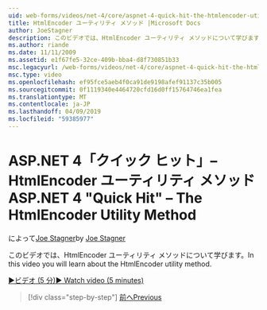 ```yaml
---
uid: web-forms/videos/net-4/core/aspnet-4-quick-hit-the-htmlencoder-utility-method
title: HtmlEncoder ユーティリティ メソッド |Microsoft Docs
author: JoeStagner
description: このビデオでは、HtmlEncoder ユーティリティ メソッドについて学びます。
ms.author: riande
ms.date: 11/11/2009
ms.assetid: e1f67fe5-32ce-409b-bba4-d8f730851b33
msc.legacyurl: /web-forms/videos/net-4/core/aspnet-4-quick-hit-the-htmlencoder-utility-method
msc.type: video
ms.openlocfilehash: ef95fce5aeb4f0ca91de9198afef91137c35b005
ms.sourcegitcommit: 0f1119340e4464720cfd16d0ff15764746ea1fea
ms.translationtype: MT
ms.contentlocale: ja-JP
ms.lasthandoff: 04/09/2019
ms.locfileid: "59385977"
---
```

# <a name="aspnet-4-quick-hit--the-htmlencoder-utility-method"></a><span data-ttu-id="3100f-103">ASP.NET 4「クイック ヒット」– HtmlEncoder ユーティリティ メソッド</span><span class="sxs-lookup"><span data-stu-id="3100f-103">ASP.NET 4 "Quick Hit" – The HtmlEncoder Utility Method</span></span>

<span data-ttu-id="3100f-104">によって[Joe Stagner](https://github.com/JoeStagner)</span><span class="sxs-lookup"><span data-stu-id="3100f-104">by [Joe Stagner](https://github.com/JoeStagner)</span></span>

<span data-ttu-id="3100f-105">このビデオでは、HtmlEncoder ユーティリティ メソッドについて学びます。</span><span class="sxs-lookup"><span data-stu-id="3100f-105">In this video you will learn about the HtmlEncoder utility method.</span></span>

[<span data-ttu-id="3100f-106">&#9654;ビデオ (5 分)</span><span class="sxs-lookup"><span data-stu-id="3100f-106">&#9654; Watch video (5 minutes)</span></span>](https://channel9.msdn.com/Blogs/ASP-NET-Site-Videos/aspnet-4-quick-hit-the-htmlencoder-utility-method)

> [!div class="step-by-step"]
> [<span data-ttu-id="3100f-107">前へ</span><span class="sxs-lookup"><span data-stu-id="3100f-107">Previous</span></span>](aspnet-4-quick-hit-predictable-client-ids.md)
